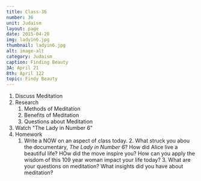 ```yaml
---
title: Class-36
number: 36	
unit: Judaism
layout: page
date: 2015-04-20
img: ladyin6.jpg
thumbnail: ladyin6.jpg
alt: image-alt
category: Judaism
caption: Finding Beauty
3A: April 21
8th: April 122
topic: Findy Beauty
---
```


1. Discuss Meditation
2. Research
	1. Methods of Meditation
	2. Benefits of Meditation
	3. Questions about Meditation
3. Watch "The Lady in Number 6"
4. Homework
	1. Write a NOW on an aspect of class today.
		2. What struck you abou the documentary, _The Lady in Number 6_?  How did Alice live a beautiful life? HOw did the move inspire you?  How can you apply the wisdom of this 109 year woman impact your life today?
		3. What are your questions on meditation?  What insights did you have about meditation?
